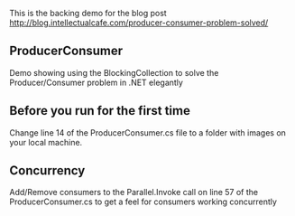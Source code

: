 This is the backing demo for the blog post http://blog.intellectualcafe.com/producer-consumer-problem-solved/

## ProducerConsumer
Demo showing using the BlockingCollection to solve the Producer/Consumer problem in .NET elegantly

## Before you run for the first time
Change line 14 of the ProducerConsumer.cs file to a folder with images on your local machine.

## Concurrency
Add/Remove consumers to the Parallel.Invoke call on line 57 of the ProducerConsumer.cs to get a feel for consumers working concurrently
